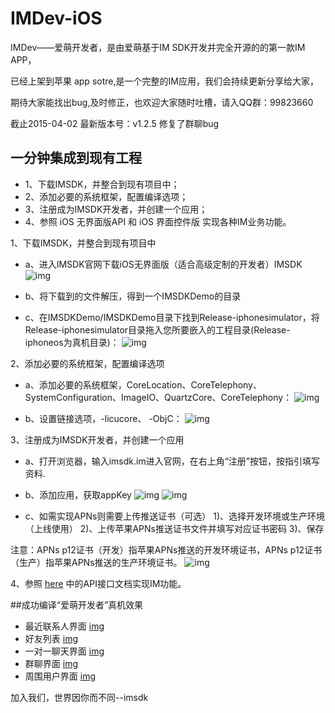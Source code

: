 IMDev-iOS
=========

IMDev——爱萌开发者，是由爱萌基于IM SDK开发并完全开源的的第一款IM APP，

已经上架到苹果 app sotre,是一个完整的IM应用，我们会持续更新分享给大家，

期待大家能找出bug,及时修正，也欢迎大家随时吐槽，请入QQ群：99823660

截止2015-04-02 最新版本号：v1.2.5 修复了群聊bug

## 一分钟集成到现有工程

* 1、下载IMSDK，并整合到现有项目中；
* 2、添加必要的系统框架，配置编译选项；
* 3、注册成为IMSDK开发者，并创建一个应用；
* 4、参照 iOS 无界面版API 和 iOS 界面控件版 实现各种IM业务功能。

1、下载IMSDK，并整合到现有项目中 

* a、进入IMSDK官网下载iOS无界面版（适合高级定制的开发者）IMSDK
![img](http://docs.imsdk.im/download/attachments/1343489/%E4%B8%8B%E8%BD%BD.jpg?version=1&modificationDate=1415244531000&api=v2&effects=border-polaroid,blur-border)

* b、将下载到的文件解压，得到一个IMSDKDemo的目录
* c、在IMSDKDemo/IMSDKDemo目录下找到Release-iphonesimulator，将Release-iphonesimulator目录拖入您所要嵌入的工程目录(Release-iphoneos为真机目录)：
![img](http://docs.imsdk.im/download/attachments/1343489/%E5%B5%8C%E5%85%A5IMSDK.png?version=1&modificationDate=1415249293000&api=v2&effects=border-polaroid,blur-border)

2、添加必要的系统框架，配置编译选项

* a、添加必要的系统框架，CoreLocation、CoreTelephony、SystemConfiguration、ImageIO、QuartzCore、CoreTelephony：
![img](http://docs.imsdk.im/download/attachments/1343489/%E6%B7%BB%E5%8A%A0%E7%B3%BB%E7%BB%9F%E6%A1%86%E6%9E%B6.png?version=1&modificationDate=1415247500000&api=v2&effects=border-polaroid,blur-border)

* b、设置链接选项，-licucore、 -ObjC：
![img](http://docs.imsdk.im/download/attachments/1343489/%E8%AE%BE%E7%BD%AE%E9%93%BE%E6%8E%A5%E9%80%89%E9%A1%B9.png?version=1&modificationDate=1415247460000&api=v2&effects=border-polaroid,blur-border)

3、注册成为IMSDK开发者，并创建一个应用

* a、打开浏览器，输入imsdk.im进入官网，在右上角“注册”按钮，按指引填写资料.
<!-- ![img](http://docs.imsdk.im/download/attachments/1343489/%E6%B3%A8%E5%86%8C.jpg?version=1&modificationDate=1411802147000&api=v2&effects=border-polaroid,blur-border) -->

* b、添加应用，获取appKey
![img](http://docs.imsdk.im/download/attachments/1343489/%E6%B7%BB%E5%8A%A0%E5%BA%94%E7%94%A8.jpeg?version=1&modificationDate=1411802127000&api=v2&effects=border-polaroid,blur-border)
![img](http://docs.imsdk.im/download/attachments/1343489/%E8%8E%B7%E5%8F%96appkey.jpg?version=1&modificationDate=1411802134000&api=v2&effects=border-polaroid,blur-border)


* c、如需实现APNs则需要上传推送证书（可选）
1)、选择开发环境或生产环境（上线使用）    2)、上传苹果APNs推送证书文件并填写对应证书密码   3)、保存

注意：APNs p12证书（开发）指苹果APNs推送的开发环境证书，APNs p12证书（生产）指苹果APNs推送的生产环境证书。
![img](http://docs.imsdk.im/download/attachments/1343489/APNs%E8%AF%81%E4%B9%A6.png?version=1&modificationDate=1422872283000&api=v2)

4、参照 [here](http://docs.imsdk.im/pages/viewpage.action?pageId=1343957) 中的API接口文档实现IM功能。


##成功编译“爱萌开发者”真机效果
* 最近联系人界面
[img](http://static.oschina.net/uploads/code/201503/23165540_cmod.png)
* 好友列表
[img](http://static.oschina.net/uploads/code/201503/23165540_6DcO.png)
* 一对一聊天界面
[img](http://static.oschina.net/uploads/code/201503/23165540_OkIN.png)
* 群聊界面
[img](http://static.oschina.net/uploads/code/201504/02162330_aldW.png)
* 周围用户界面
[img](http://static.oschina.net/uploads/code/201503/23165540_8Zsh.png)

加入我们，世界因你而不同--imsdk
